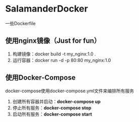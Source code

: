 # SalamanderDocker
一些Dockerfile

## 使用nginx镜像（Just for fun）
1. 构建镜像：docker build -t my_nginx:1.0 .
2. 运行容器：docker run -d -p 80:80 my_nginx:1.0


## 使用Docker-Compose
docker-compose使用docker-compose.yml文件来编排所有服务

1. 创建所有容器并启动：**docker-compose up**
2. 停止所有服务：**docker-compose stop**
3. 启动所有服务：**docker-compose start**